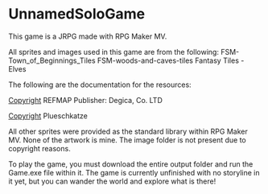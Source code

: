 # UnnamedSoloGame
 This game is a JRPG made with RPG Maker MV.


All sprites and images used in this game are from the following:
FSM-Town_of_Beginnings_Tiles
FSM-woods-and-caves-tiles
Fantasy Tiles - Elves

The following are the documentation for the resources:

[Copyright](C) REFMAP
Publisher: Degica, Co. LTD

[Copyright](C) Plueschkatze

All other sprites were provided as the standard library within RPG Maker MV. None of the artwork is mine.
The image folder is not present due to copyright reasons.

To play the game, you must download the entire output folder and run the Game.exe file within it.
The game is currently unfinished with no storyline in it yet, but you can wander the world and explore what is there!

